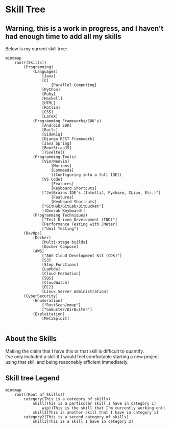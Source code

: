 # Skill Tree
## Warning, this is a work in progress, and I haven't had enough time to add all my skills

Below is my current skill tree: 


```mermaid
mindmap
    root((Skills))
        (Programming)
            (Languages)
                [Java]
                [C]
                    [Parallel Computing]
                [Python]
                [Ruby]
                [Haskell]
                [HTML]
                [Kotlin]
                [CSS]
                [LaTeX]
            (Programming Frameworks/SDK's)
                [Android SDK]
                [Rails]
                [SideKiq]
                [Django REST Framework]
                [Java Spring]
                [BootStrapJS]
                ))Svelte((
            (Programming Tools)
                [Vim/Neovim]
                    [Motions]
                    [Commands]
                    ))Configuring into a full IDE((
                [VS Code]
                    [Features]
                    [Keyboard Shortcuts]
                ["JetBrains IDE's (IntelliJ, Pycharm, CLion, Etc.)"]
                    [Features]
                    [Keyboard Shortcuts]
                ["GitHub/GitLab/BitBucket"]
                ))Dvorak Keyboard((
            (Programming Techniques)
                ["Test Driven Development (TDD)"]
                [Performance Testing with JMeter]
                ["Unit Testing"]
        (DevOps)
            (Docker)
                [Multi-stage builds]
                [Docker Compose]
            (AWS)
                ["AWS Cloud Development Kit (CDK)"]
                [S3]
                [Step Functions]
                [Lambda]
                [Cloud Formation]
                [SQS]
                [CloudWatch]
                [EC2]
                [Linux Server Administration]
        (CyberSecurity)
            (Enumeration)
                ["RustScan/nmap"]
                ["GoBuster/DirBuster"]
            (Exploitation)
                [MetaSploit]


```

## About the Skills
Making the claim that I have this or that skill is difficult to quantify.   
I've only included a skill if I would feel comfortable starting a 
new project using that skill and being reasonably efficient immediately. 



## Skill tree Legend

```mermaid
mindmap
    root((Root of Skills))
        category(This is a category of skills)
            skill[This is a particular skill I have in category 1]
                wip))This is the skill that I'm currently working on((
            skill2[This is another skill that I have in category 1]
        category2(This is a second category of skills)
            skill3[This is a skill I have in category 2]
```
